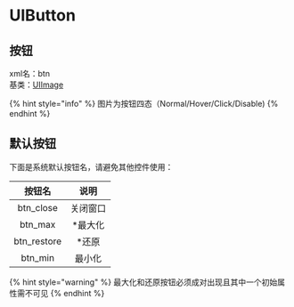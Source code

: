 # UIButton

## 按钮

xml名：btn  
基类：[UIImage](uiimage.md)

{% hint style="info" %}
图片为按钮四态（Normal/Hover/Click/Disable\)
{% endhint %}

## 默认按钮

下面是系统默认按钮名，请避免其他控件使用：

| 按钮名 | 说明 |
| :---: | :---: |
| btn\_close | 关闭窗口 |
| btn\_max | \*最大化 |
| btn\_restore | \*还原 |
| btn\_min | 最小化 |

{% hint style="warning" %}
最大化和还原按钮必须成对出现且其中一个初始属性需不可见
{% endhint %}

